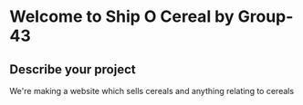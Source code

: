 # Welcome to Ship O Cereal by Group-43

## Describe your project

We're making a website which sells cereals and anything relating to cereals
